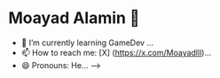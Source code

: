 # Moayad Alamin 👋
- 🌱 I’m currently learning GameDev ...
- 📫 How to reach me: [X] (https://x.com/Moayadlll)...
- 😄 Pronouns: He...
-->
